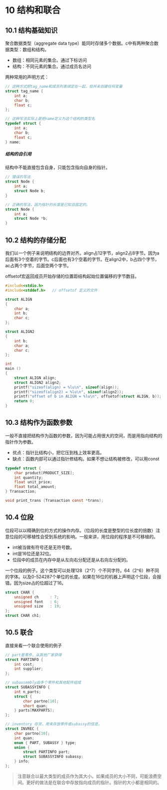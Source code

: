 # 10 结构和联合

## 10.1 结构基础知识

聚合数据类型（aggregate data type）能同时存储多个数据。c中有两种聚合数据类型：数组和结构。

- 数组：相同元素的集合。通过下标访问
- 结构：不同元素的集合。通过成员名访问

两种常用的声明方式：

```c
// 这种方式把tag_name和成员列表绑定在一起，但并未创建任何变量
struct tag_name {
    int a;
    char b;
    float c;
};
```

```c
// 这种写法实际上是把name定义为这个结构的类型名
typedef struct {
    int a;
    char b;
    float c;
} name;
```

##### 结构的自引用

结构中不能直接包含自身，只能包含指向自身的指针。

```c
// 错误的写法
struct Node {
    int a;
    struct Node b;
}
```

```c
// 正确的写法，因为指针的长度是已知且固定的。
struct Node {
    int a;
    struct Node *b;
}
```

## 10.2 结构的存储分配

我们以一个例子来说明结构的边界对齐。align占12字节，align2占8字节。因为a后面有3个空着的字节。c后面也有3个空着的字节。在align2中，b占四个字节，ac占两个字节，后面空两个字节。

offsetof宏返回成员开始存储的位置距结构起始位置偏移的字节数目。

```c
#include<stdio.h>
#include<stddef.h>   // offsetof 定义的文件

struct ALIGN
{
    char a;
    int b;
    char c;
};

struct ALIGN2
{
    int b;
    char a;
    char c;
};

int
main ()
{
    struct ALIGN align;
    struct ALIGN2 align2;
    printf("sizeof(align) = %lu\n", sizeof(align));
    printf("sizeof(align2) = %lu\n", sizeof(align2));
    printf("offset of b in ALIGN = %lu\n", offsetof(struct ALIGN, b));  // 输出4
    return 0;
}
```

## 10.3 结构作为函数参数

一般不直接把结构作为函数的参数，因为可能占用很大的空间，而是用指向结构的指针作为参数。

- 优点：指针比结构小，把它压到栈上效率更高。
- 缺点：函数内部可以通过指针修结构。如果不想让结构被修改，可以用const

```c
typedef struct {
    char product[PRODUCT_SIZE];
    int quantity;
    float unit_price;
    float total_amount;
} Transaction;

void print_trans (Transaction const *trans);
```

## 10.4 位段

位段可以以精确到位的方式的操作内存。（位段的长度是整型的位长度的倍数）注意位段的可移植性会受到系统的影响。一般来讲，用位段的程序是不可移植的。

- int被当做有符号还是无符号数。
- int是16位还是32位。
- 位段中的成员在内存中是从左向右分配还是从右向左分配的。

一个位段的例子。这个类型可以处理128（2\^7）个不同字符。64（2\^6）种不同的字体。以及0-524287个单位的长度。如果在16位的机器上声明这个位段，会报错。因为size占的位超过了16。

```c
struct CHAR {
    unsigned ch     : 7;
    unsigned font   : 6;
    unsigned size   : 19;
};
struct CHAR ch1;
```

## 10.5 联合

直接来看一个联合使用的例子

```c
// part是零件，从其他厂家获得
struct PARTINFO {
    int cost;
    int supplier;
};

// subassembly由多个零件和其他配件组成
struct SUBASSYINFO {
    int n_parts;
    struct {
        char partno[10];
        short quan;
    } parts[MAXPARTS];
};

// inventory 存货，用来存放零件或subassy的信息。
struct INVREC {
    char partno[10];
    int quan;
    enum { PART, SUBASSY } type;
    union {
        struct PARTINFO part;
        struct SUBASSYINFO subassy;
    } info;
};
```

> 注意联合以最大类型的成员作为其大小。如果成员的大小不同，可能浪费空间。更好的做法是在联合中存放指向成员的指针。指针的大小都是相同的。


